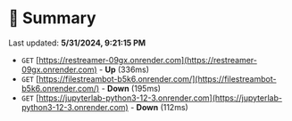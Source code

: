 # 📖 Summary
Last updated: **5/31/2024, 9:21:15 PM**

- `GET` [https://restreamer-09gx.onrender.com](https://restreamer-09gx.onrender.com) - **Up** (336ms)
- `GET` [https://filestreambot-b5k6.onrender.com/](https://filestreambot-b5k6.onrender.com/) - **Down** (195ms)
- `GET` [https://jupyterlab-python3-12-3.onrender.com](https://jupyterlab-python3-12-3.onrender.com) - **Down** (112ms)
